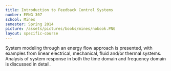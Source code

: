 ```yaml
---
title: Introduction to Feedback Control Systems
number: EENG 307
school: Mines
semester: Spring 2014
picture: /assets/pictures/books/mines/nobook.PNG
layout: specific-course
---
```

System modeling through an energy flow approach is presented, with examples from linear electrical, mechanical, fluid and/or thermal systems. Analysis of system response in both the time domain and frequency domain is discussed in detail.